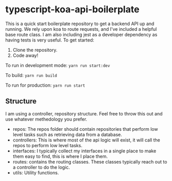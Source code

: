 # typescript-koa-api-boilerplate

This is a quick start boilerplate repository to get a backend API up and running.
We rely upon koa to route requests, and I've included a helpful base route class.
I am also including jest as a developer dependency as having tests is very useful.
To get started:

1. Clone the repository.
2. Code away!

To run in development mode:
`yarn run start:dev`

To build:
`yarn run build`

To run for production:
`yarn run start`

## Structure

I am using a controller, repository structure. Feel free to throw this out and use
whatever methedology you prefer.

- repos: The repos folder should contain repositories that perform low level tasks such as retrieving data from a database.
- controllers: This is where most of the api logic will exist, it will call the repos to perform low level tasks.
- interfaces: I typically collect my interfaces in a single place to make them easy to find, this is where I place them.
- routes: contains the routing classes. These classes typically reach out to a controller to do the logic.
- utils: Utility functions.